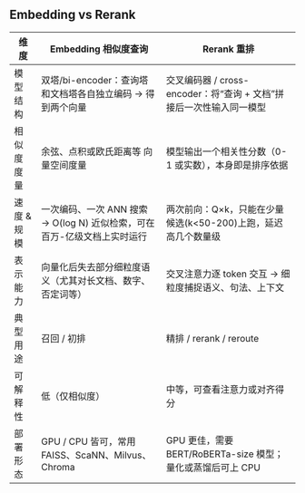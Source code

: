 
## Embedding vs Rerank
| 维度       | Embedding 相似度查询                                                                 | Rerank 重排                                                                 |
|------------|--------------------------------------------------------------------------------------|-----------------------------------------------------------------------------|
| 模型结构   | 双塔/bi-encoder：查询塔和文档塔各自独立编码 → 得到两个向量                             | 交叉编码器 / cross-encoder：将“查询 + 文档”拼接后一次性输入同一模型        |
| 相似度度量 | 余弦、点积或欧氏距离等 向量空间度量                                                   | 模型输出一个相关性分数（0-1 或实数），本身即是排序依据                     |
| 速度 & 规模| 一次编码、一次 ANN 搜索 → O(log N) 近似检索，可在百万-亿级文档上实时运行                | 两次前向：Q×k，只能在少量候选(k<50-200)上跑，延迟高几个数量级              |
| 表示能力   | 向量化后失去部分细粒度语义（尤其对长文档、数字、否定词等）                             | 交叉注意力逐 token 交互 → 细粒度捕捉语义、句法、上下文                      |
| 典型用途   | 召回 / 初排                                                                          | 精排 / rerank / reroute                                                     |
| 可解释性   | 低（仅相似度）                                                                       | 中等，可查看注意力或对齐得分                                               |
| 部署形态   | GPU / CPU 皆可，常用 FAISS、ScaNN、Milvus、Chroma                                     | GPU 更佳，需要 BERT/RoBERTa-size 模型；量化或蒸馏后可上 CPU                |


